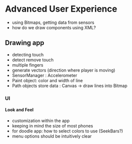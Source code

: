 # Advanced User Experience
- using Bitmaps, getting data from sensors
- how do we draw components using XML?

## Drawing app
- detecting touch
- detect remove touch
- multiple fingers
- generate vectors (direction where player is moving)
- SensorManager : Accelerometer
- Paint object: color and width of line
- Path objects store data : Canvas -> draw lines into Bitmap

### UI
#### Look and Feel
- customization within the app
- keeping in mind the size of most phones
- for doodle app: how to select colors to use (SeekBars?)
- menu options should be intuitively clear


